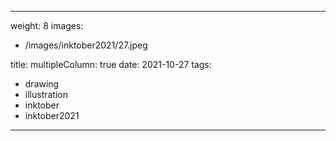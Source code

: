 
---
weight: 8
images:
- /images/inktober2021/27.jpeg

title:
multipleColumn: true
date: 2021-10-27
tags:
- drawing
- illustration
- inktober
- inktober2021
---

